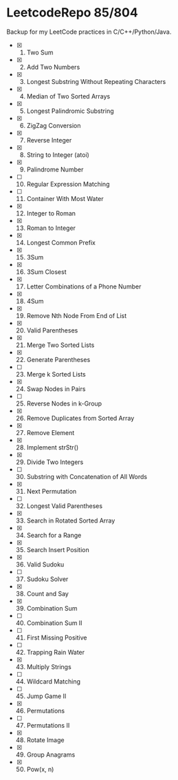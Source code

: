 # LeetcodeRepo 85/804
Backup for my LeetCode practices in C/C++/Python/Java.

- [x] 1. Two Sum    		                                <!-- 38.2%	Easy -->	
- [x] 2. Add Two Numbers    		                        <!--28.7%	Medium-->
- [x] 3. Longest Substring Without Repeating Characters     <!--24.7%	Medium-->	
- [x] 4. Median of Two Sorted Arrays    		            <!--23.2%	Hard-->	
- [x] 5. Longest Palindromic Substring    		            <!--25.4%	Medium-->	
- [x] 6. ZigZag Conversion    		                        <!--27.5%	Medium	-->
- [x] 7. Reverse Integer    		                        <!--24.4%	Easy	-->
- [x] 8. String to Integer (atoi)    		                <!--14.1%	Medium	-->
- [x] 9. Palindrome Number    		                        <!--36.2%	Easy	-->
- [ ] 10. Regular Expression Matching    		            <!--24.3%	Hard	-->
- [ ] 11. Container With Most Water    		                <!--37.2%	Medium	-->
- [x] 12. Integer to Roman    		                        <!--46.4%	Medium	-->
- [x] 13. Roman to Integer    		                        <!--48.3%	Easy	-->
- [x] 14. Longest Common Prefix    		                    <!--31.6%	Easy	-->
- [x] 15. 3Sum    		                                    <!--21.8%	Medium	-->
- [x] 16. 3Sum Closest    		                            <!--31.8%	Medium	-->
- [x] 17. Letter Combinations of a Phone Number    		    <!--36.8%	Medium	-->
- [x] 18. 4Sum    		                                    <!--27.6%	Medium	-->
- [x] 19. Remove Nth Node From End of List    		        <!--34.0%	Medium	-->
- [x] 20. Valid Parentheses    		                        <!--34.1%	Easy	-->
- [x] 21. Merge Two Sorted Lists    		                <!--41.5%	Easy	-->
- [x] 22. Generate Parentheses    		                    <!--48.4%	Medium	-->
- [ ] 23. Merge k Sorted Lists    		                    <!--28.4%	Hard	-->
- [x] 24. Swap Nodes in Pairs    		                    <!--39.4%	Medium	-->
- [ ] 25. Reverse Nodes in k-Group    		                <!--31.9%	Hard	-->
- [x] 26. Remove Duplicates from Sorted Array    		    <!--36.6%	Easy	-->
- [x] 27. Remove Element    		                        <!--41.0%	Easy	-->
- [x] 28. Implement strStr()    		                    <!--29.1%	Easy	-->
- [x] 29. Divide Two Integers    		                    <!--15.7%	Medium	-->
- [ ] 30. Substring with Concatenation of All Words    		<!--22.3%	Hard	-->
- [x] 31. Next Permutation    		                        <!--29.1%	Medium	-->
- [ ] 32. Longest Valid Parentheses    		                <!--23.3%	Hard	-->
- [x] 33. Search in Rotated Sorted Array    		        <!--31.9%	Medium  -->
- [x] 34. Search for a Range    		                    <!--31.7%	Medium	-->
- [x] 35. Search Insert Position    		                <!--40.0%	Easy	-->
- [x] 36. Valid Sudoku    		                            <!--37.9%	Medium	-->
- [ ] 37. Sudoku Solver    		                            <!--32.3%	Hard	-->
- [x] 38. Count and Say    		                            <!--36.9%	Easy	-->
- [x] 39. Combination Sum    		                        <!--41.8%	Medium	-->
- [ ] 40. Combination Sum II    		                    <!--36.3%	Medium	-->
- [ ] 41. First Missing Positive    		                <!--26.0%	Hard	-->
- [ ] 42. Trapping Rain Water    		                    <!--37.8%	Hard	-->
- [x] 43. Multiply Strings    		                        <!--28.1%	Medium	-->
- [ ] 44. Wildcard Matching    		                        <!--21.1%	Hard	-->
- [ ] 45. Jump Game II    		                            <!--26.1%	Hard	-->
- [x] 46. Permutations    		                            <!--47.7%	Medium	-->
- [ ] 47. Permutations II    		                        <!--35.4%	Medium	-->
- [x] 48. Rotate Image    		                            <!--42.2%	Medium	-->
- [x] 49. Group Anagrams    		                        <!--38.9%	Medium	-->
- [x] 50. Pow(x, n)    